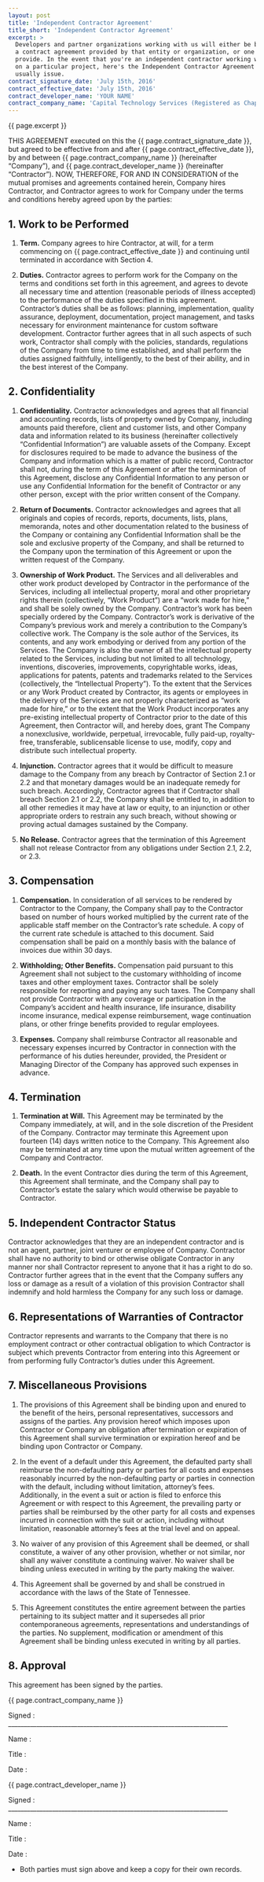 ```yaml
---
layout: post
title: 'Independent Contractor Agreement'
title_short: 'Independent Contractor Agreement'
excerpt: >
  Developers and partner organizations working with us will either be bound by
  a contract agreement provided by that entity or organization, or one that we
  provide. In the event that you're an independent contractor working with us
  on a particular project, here's the Independent Contractor Agreement that we
  usually issue.
contract_signature_date: 'July 15th, 2016'
contract_effective_date: 'July 15th, 2016'
contract_developer_name: 'YOUR NAME' 
contract_company_name: 'Capital Technology Services (Registered as Chapin Technology Service LLC)'
---
```


{{ page.excerpt }}

THIS AGREEMENT executed on this the {{ page.contract_signature_date }}, but
agreed to be effective from and after {{ page.contract_effective_date }}, by
and between {{ page.contract_company_name }} (hereinafter “Company”), and
{{ page.contract_developer_name }} (hereinafter “Contractor”). NOW, THEREFORE,
FOR AND IN CONSIDERATION of the mutual promises and agreements contained herein,
Company hires Contractor, and Contractor agrees to work for Company under the
terms and conditions hereby agreed upon by the parties:

## 1. Work to be Performed

1.  **Term.** Company agrees to hire Contractor, at will, for a term commencing on
    {{ page.contract_effective_date }} and continuing until terminated in
    accordance with Section 4.

1.  **Duties.** Contractor agrees to perform work for the Company on the terms
    and conditions set forth in this agreement, and agrees to devote all
    necessary time and attention (reasonable periods of illness accepted) to the
    performance of the duties specified in this agreement.  Contractor’s duties
    shall be as follows: planning, implementation, quality assurance,
    deployment, documentation, project management, and tasks necessary for
    environment maintenance for custom software development.  Contractor further
    agrees that in all such aspects of such work, Contractor shall comply with
    the policies, standards, regulations of the Company from time to time
    established, and shall perform the duties assigned faithfully,
    intelligently, to the best of their ability, and in the best interest of
    the Company.

## 2. Confidentiality

1.  **Confidentiality.** Contractor acknowledges and agrees that all financial
    and accounting records, lists of property owned by Company, including
    amounts paid therefore, client and customer lists, and other Company data
    and information related to its business (hereinafter collectively
    “Confidential Information”) are valuable assets of the Company. Except for
    disclosures required to be made to advance the business of the Company and
    information which is a matter of public record, Contractor shall not, during
    the term of this Agreement or after the termination of this Agreement,
    disclose any Confidential Information to any person or use any Confidential
    Information for the benefit of Contractor or any other person, except with
    the prior written consent of the Company.

1.  **Return of Documents.** Contractor acknowledges and agrees that all
    originals and copies of records, reports, documents, lists, plans,
    memoranda, notes and other documentation related to the business of the
    Company or containing any Confidential Information shall be the sole and
    exclusive property of the Company, and shall be returned to the Company upon
    the termination of this Agreement or upon the written request of the
    Company.

1.  **Ownership of Work Product.** The Services and all deliverables and other
    work product developed by Contractor in the performance of the Services,
    including all intellectual property, moral and other proprietary rights
    therein (collectively, “Work Product”) are a “work made for hire,” and shall
    be solely owned by the Company. Contractor’s work has been specially ordered
    by the Company.  Contractor’s work is derivative of the Company’s previous
    work and merely a contribution to the Company’s collective work.  The
    Company is the sole author of the Services, its contents, and any work
    embodying or derived from any portion of the Services.  The Company is also
    the owner of all the intellectual property related to the Services,
    including but not limited to all technology, inventions, discoveries,
    improvements, copyrightable works, ideas, applications for patents, patents
    and trademarks related to the Services (collectively, the “Intellectual
    Property”).  To the extent that the Services or any Work Product created by
    Contractor, its agents or employees in the delivery of the Services are not
    properly characterized as “work made for hire,” or to the extent that the
    Work Product incorporates any pre-existing intellectual property of
    Contractor prior to the date of this Agreement, then Contractor will, and
    hereby does, grant The Company a nonexclusive, worldwide, perpetual,
    irrevocable, fully paid-up, royalty-free, transferable, sublicensable
    license to use, modify, copy and distribute such intellectual property.

1.  **Injunction.** Contractor agrees that it would be difficult to measure
    damage to the Company from any breach by Contractor of Section 2.1 or 2.2
    and that monetary damages would be an inadequate remedy for such breach. 
    Accordingly, Contractor agrees that if Contractor shall breach Section 2.1
    or 2.2, the Company shall be entitled to, in addition to all other remedies
    it may have at law or equity, to an injunction or other appropriate orders
    to restrain any such breach, without showing or proving actual damages
    sustained by the Company.

1.  **No Release.** Contractor agrees that the termination of this Agreement
    shall not release Contractor from any obligations under Section 2.1, 2.2, or
    2.3.

## 3. Compensation

1.  **Compensation.** In consideration of all services to be rendered by
    Contractor to the Company, the Company shall pay to the Contractor based on
    number of hours worked multiplied by the current rate of the applicable
    staff member on the Contractor’s rate schedule. A copy of the current rate
    schedule is attached to this document.  Said compensation shall be paid on a
    monthly basis with the balance of invoices due within 30 days.

1.  **Withholding; Other Benefits.** Compensation paid pursuant to this
    Agreement shall not subject to the customary withholding of income taxes
    and other employment taxes.  Contractor shall be solely responsible for
    reporting and paying any such taxes. The Company shall not provide
    Contractor with any coverage or participation in the Company’s accident and
    health insurance, life insurance, disability income insurance, medical
    expense reimbursement, wage continuation plans, or other fringe benefits
    provided to regular employees.

1.  **Expenses.** Company shall reimburse Contractor all reasonable and
    necessary expenses incurred by Contractor in connection with the performance
    of his duties hereunder, provided, the President or Managing Director of the
    Company has approved such expenses in advance.

## 4. Termination

1.  **Termination at Will.** This Agreement may be terminated by the Company
    immediately, at will, and in the sole discretion of the President of the
    Company. Contractor may terminate this Agreement upon fourteen (14) days
    written notice to the Company. This Agreement also may be terminated at
    any time upon the mutual written agreement of the Company and Contractor.

1.  **Death.** In the event Contractor dies during the term of this Agreement,
    this Agreement shall terminate, and the Company shall pay to Contractor’s
    estate the salary which would otherwise be payable to Contractor.

## 5. Independent Contractor Status

Contractor acknowledges that they are an independent contractor and is not an
agent, partner, joint venturer or employee of Company.  Contractor shall have no
authority to bind or otherwise obligate Contractor in any manner nor shall
Contractor represent to anyone that it has a right to do so.  Contractor
further agrees that in the event that the Company suffers any loss or damage as
a result of a violation of this provision Contractor shall indemnify and hold
harmless the Company for any such loss or damage.

## 6. Representations of Warranties of Contractor

Contractor represents and warrants to the Company that there is no employment
contract or other contractual obligation to which Contractor is subject which
prevents Contractor from entering into this Agreement or from performing fully
Contractor’s duties under this Agreement.

## 7. Miscellaneous Provisions

1.  The provisions of this Agreement shall be binding upon and enured to the
    benefit of the heirs, personal representatives, successors and assigns of
    the parties. Any provision hereof which imposes upon Contractor or Company
    an obligation after termination or expiration of this Agreement shall
    survive termination or expiration hereof and be binding upon Contractor or
    Company.

1.  In the event of a default under this Agreement, the defaulted party shall
    reimburse the non-defaulting party or parties for all costs and expenses
    reasonably incurred by the non-defaulting party or parties in connection
    with the default, including without limitation, attorney’s fees.
    Additionally, in the event a suit or action is filed to enforce this
    Agreement or with respect to this Agreement, the prevailing party or parties
    shall be reimbursed by the other party for all costs and expenses incurred
    in connection with the suit or action, including without limitation,
    reasonable attorney’s fees at the trial level and on appeal.

1.  No waiver of any provision of this Agreement shall be deemed, or shall
    constitute, a waiver of any other provision, whether or not similar, nor
    shall any waiver constitute a continuing waiver.  No waiver shall be binding
    unless executed in writing by the party making the waiver.

1.  This Agreement shall be governed by and shall be construed in accordance
    with the laws of the State of Tennessee.

1.  This Agreement constitutes the entire agreement between the parties
    pertaining to its subject matter and it supersedes all prior contemporaneous
    agreements, representations and understandings of the parties.  No
    supplement, modification or amendment of this Agreement shall be binding
    unless executed in writing by all parties.

## 8. Approval

This agreement has been signed by the parties.

{{ page.contract_company_name }}

Signed : ______________________________________________________________________

Name :

Title :

Date :

{{ page.contract_developer_name }}

Signed : ______________________________________________________________________

Name :

Title :

Date :

* Both parties must sign above and keep a copy for their own records.
